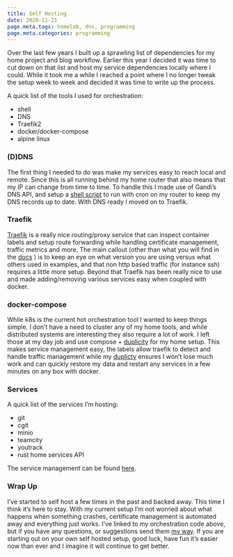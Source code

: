 ```yaml
---
title: Self Hosting
date: 2020-11-21
page.meta.tags: homelab, dns, programming
page.meta.categories: programming
---
```


Over the last few years I built up a sprawling list of dependencies for my home project and blog workflow. Earlier this
year I decided it was time to cut down on that list and host my service dependencies locally where I could. While it
took me a while I reached a point where I no longer tweak the setup week to week and decided it was time to write up the
process.

A quick list of the tools I used for orchestration:

* shell
* DNS
* Traefik2
* docker/docker-compose
* alpine linux

### (D)DNS

The first thing I needed to do was make my services easy to reach local and remote. Since this is all running behind my
home router that also means that my IP can change from time to time. To handle this I made use of Gandi’s DNS API, and
setup a [shell script](https://github.com/georgr/erx-gandi-nat-ddns) to run with cron on my router to keep my DNS
records up to date. With DNS ready I moved on to Traefik.

### Traefik

[Traefik](https://traefik.io/) is a really nice routing/proxy service that can inspect container labels and setup route
forwarding while handling certificate management, traffic metrics and more. The main callout (other than what you will
find in the [docs](https://doc.traefik.io/traefik/v2.3/) ) is to keep an eye on what version you are using versus what
others used in examples, and that non http based traffic (for instance ssh) requires a little more setup. Beyond that
Traefik has been really nice to use and made adding/removing various services easy when coupled with docker.

### docker-compose

While k8s is the current hot orchestration tool I wanted to keep things simple. I don’t have a need to cluster any of my
home tools, and while distributed systems are interesting they also require a lot of work. I left those at my day job
and use compose + [duplicity](https://github.com/n0mn0m/duplicity-helpers.git/) for my home setup. This makes service
management easy, the labels allow traefik to detect and handle traffic management while
my [duplicty](http://duplicity.nongnu.org/) ensures I won’t lose much work and can quickly restore my data and restart
any services in a few minutes on any box with docker.

### Services

A quick list of the services I’m hosting:

* git
* cgit
* minio
* teamcity
* youtrack
* rust home services API

The service management can be found [here](https://github.com/n0mn0m/arcade.git/tree/).

### Wrap Up

I’ve started to self host a few times in the past and backed away. This time I think it’s here to stay. With my current
setup I’m not worried about what happens when something crashes, certificate management is automated away and everything
just works. I’ve linked to my orchestration code above, but if you have any questions, or suggestions send
them [my way](mailto:contact@burningdaylight.io). If you are starting out on your own self hosted setup, good luck, have
fun it’s easier now than ever and I imagine it will continue to get better.

  